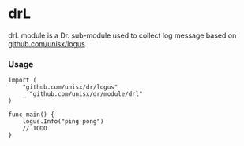 # drL
drL module is a Dr. sub-module used to collect log message based 
on [github.com/unisx/logus](https://github.com/unisx/logus 'logus in GitHub')

### Usage

```$go
import (
    "github.com/unisx/dr/logus"
    _ "github.com/unisx/dr/module/drl"
)

func main() {
    logus.Info("ping pong")
    // TODO
}
```